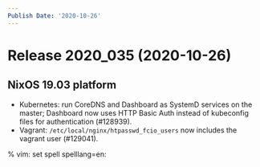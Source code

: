 ```yaml
---
Publish Date: '2020-10-26'
---
```


# Release 2020_035 (2020-10-26)

## NixOS 19.03 platform

- Kubernetes: run CoreDNS and Dashboard as SystemD services on the master;
  Dashboard now uses HTTP Basic Auth instead of kubeconfig files for authentication (#128939).
- Vagrant: `/etc/local/nginx/htpasswd_fcio_users` now includes the vagrant user (#129041).

% vim: set spell spelllang=en:
